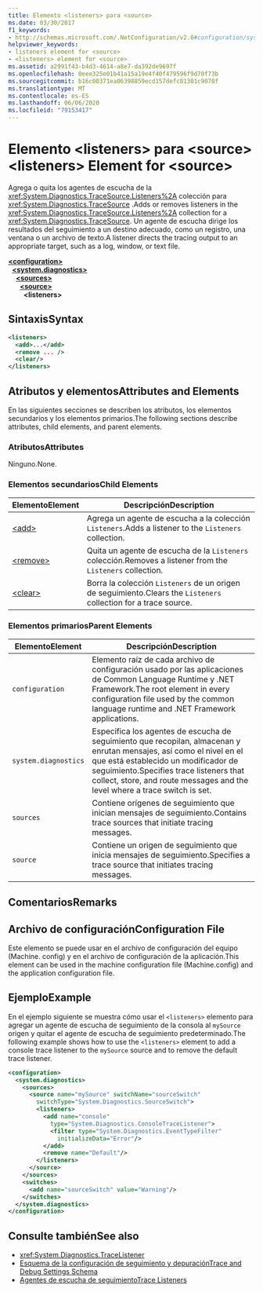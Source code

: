 ```yaml
---
title: Elemento <listeners> para <source>
ms.date: 03/30/2017
f1_keywords:
- http://schemas.microsoft.com/.NetConfiguration/v2.0#configuration/system.diagnostics/sources/source/listeners
helpviewer_keywords:
- listeners element for <source>
- <listeners> element for <source>
ms.assetid: a2991f43-b4d3-4614-a8e7-da392de9697f
ms.openlocfilehash: 0eee325e01b41a15a19e4f40f479596f9d70f73b
ms.sourcegitcommit: b16c00371ea06398859ecd157defc81301c9070f
ms.translationtype: MT
ms.contentlocale: es-ES
ms.lasthandoff: 06/06/2020
ms.locfileid: "79153417"
---
```

# <a name="listeners-element-for-source"></a><span data-ttu-id="79ace-102">Elemento \<listeners> para \<source></span><span class="sxs-lookup"><span data-stu-id="79ace-102">\<listeners> Element for \<source></span></span>
<span data-ttu-id="79ace-103">Agrega o quita los agentes de escucha de la <xref:System.Diagnostics.TraceSource.Listeners%2A> colección para <xref:System.Diagnostics.TraceSource> .</span><span class="sxs-lookup"><span data-stu-id="79ace-103">Adds or removes listeners in the <xref:System.Diagnostics.TraceSource.Listeners%2A> collection for a <xref:System.Diagnostics.TraceSource>.</span></span> <span data-ttu-id="79ace-104">Un agente de escucha dirige los resultados del seguimiento a un destino adecuado, como un registro, una ventana o un archivo de texto.</span><span class="sxs-lookup"><span data-stu-id="79ace-104">A listener directs the tracing output to an appropriate target, such as a log, window, or text file.</span></span>  
  
[**\<configuration>**](../configuration-element.md)  
&nbsp;&nbsp;[**\<system.diagnostics>**](system-diagnostics-element.md)  
&nbsp;&nbsp;&nbsp;&nbsp;[**\<sources>**](sources-element.md)  
&nbsp;&nbsp;&nbsp;&nbsp;&nbsp;&nbsp;[**\<source>**](source-element.md)  
&nbsp;&nbsp;&nbsp;&nbsp;&nbsp;&nbsp;&nbsp;&nbsp;**\<listeners>**  
  
## <a name="syntax"></a><span data-ttu-id="79ace-105">Sintaxis</span><span class="sxs-lookup"><span data-stu-id="79ace-105">Syntax</span></span>  
  
```xml  
<listeners>
  <add>...</add>  
  <remove ... />  
  <clear/>  
</listeners>  
```  
  
## <a name="attributes-and-elements"></a><span data-ttu-id="79ace-106">Atributos y elementos</span><span class="sxs-lookup"><span data-stu-id="79ace-106">Attributes and Elements</span></span>  
 <span data-ttu-id="79ace-107">En las siguientes secciones se describen los atributos, los elementos secundarios y los elementos primarios.</span><span class="sxs-lookup"><span data-stu-id="79ace-107">The following sections describe attributes, child elements, and parent elements.</span></span>  
  
### <a name="attributes"></a><span data-ttu-id="79ace-108">Atributos</span><span class="sxs-lookup"><span data-stu-id="79ace-108">Attributes</span></span>  
 <span data-ttu-id="79ace-109">Ninguno.</span><span class="sxs-lookup"><span data-stu-id="79ace-109">None.</span></span>  
  
### <a name="child-elements"></a><span data-ttu-id="79ace-110">Elementos secundarios</span><span class="sxs-lookup"><span data-stu-id="79ace-110">Child Elements</span></span>  
  
|<span data-ttu-id="79ace-111">Elemento</span><span class="sxs-lookup"><span data-stu-id="79ace-111">Element</span></span>|<span data-ttu-id="79ace-112">Descripción</span><span class="sxs-lookup"><span data-stu-id="79ace-112">Description</span></span>|  
|-------------|-----------------|  
|[\<add>](add-element-for-listeners-for-source.md)|<span data-ttu-id="79ace-113">Agrega un agente de escucha a la colección `Listeners`.</span><span class="sxs-lookup"><span data-stu-id="79ace-113">Adds a listener to the `Listeners` collection.</span></span>|  
|[\<remove>](remove-element-for-listeners-for-source.md)|<span data-ttu-id="79ace-114">Quita un agente de escucha de la `Listeners` colección.</span><span class="sxs-lookup"><span data-stu-id="79ace-114">Removes a listener from the `Listeners` collection.</span></span>|  
|[\<clear>](clear-element-for-listeners-for-source.md)|<span data-ttu-id="79ace-115">Borra la colección `Listeners` de un origen de seguimiento.</span><span class="sxs-lookup"><span data-stu-id="79ace-115">Clears the `Listeners` collection for a trace source.</span></span>|  
  
### <a name="parent-elements"></a><span data-ttu-id="79ace-116">Elementos primarios</span><span class="sxs-lookup"><span data-stu-id="79ace-116">Parent Elements</span></span>  
  
|<span data-ttu-id="79ace-117">Elemento</span><span class="sxs-lookup"><span data-stu-id="79ace-117">Element</span></span>|<span data-ttu-id="79ace-118">Descripción</span><span class="sxs-lookup"><span data-stu-id="79ace-118">Description</span></span>|  
|-------------|-----------------|  
|`configuration`|<span data-ttu-id="79ace-119">Elemento raíz de cada archivo de configuración usado por las aplicaciones de Common Language Runtime y .NET Framework.</span><span class="sxs-lookup"><span data-stu-id="79ace-119">The root element in every configuration file used by the common language runtime and .NET Framework applications.</span></span>|  
|`system.diagnostics`|<span data-ttu-id="79ace-120">Especifica los agentes de escucha de seguimiento que recopilan, almacenan y enrutan mensajes, así como el nivel en el que está establecido un modificador de seguimiento.</span><span class="sxs-lookup"><span data-stu-id="79ace-120">Specifies trace listeners that collect, store, and route messages and the level where a trace switch is set.</span></span>|  
|`sources`|<span data-ttu-id="79ace-121">Contiene orígenes de seguimiento que inician mensajes de seguimiento.</span><span class="sxs-lookup"><span data-stu-id="79ace-121">Contains trace sources that initiate tracing messages.</span></span>|  
|`source`|<span data-ttu-id="79ace-122">Contiene un origen de seguimiento que inicia mensajes de seguimiento.</span><span class="sxs-lookup"><span data-stu-id="79ace-122">Specifies a trace source that initiates tracing messages.</span></span>|  
  
## <a name="remarks"></a><span data-ttu-id="79ace-123">Comentarios</span><span class="sxs-lookup"><span data-stu-id="79ace-123">Remarks</span></span>  
  
## <a name="configuration-file"></a><span data-ttu-id="79ace-124">Archivo de configuración</span><span class="sxs-lookup"><span data-stu-id="79ace-124">Configuration File</span></span>  
 <span data-ttu-id="79ace-125">Este elemento se puede usar en el archivo de configuración del equipo (Machine. config) y en el archivo de configuración de la aplicación.</span><span class="sxs-lookup"><span data-stu-id="79ace-125">This element can be used in the machine configuration file (Machine.config) and the application configuration file.</span></span>  
  
## <a name="example"></a><span data-ttu-id="79ace-126">Ejemplo</span><span class="sxs-lookup"><span data-stu-id="79ace-126">Example</span></span>  
 <span data-ttu-id="79ace-127">En el ejemplo siguiente se muestra cómo usar el `<listeners>` elemento para agregar un agente de escucha de seguimiento de la consola al `mySource` origen y quitar el agente de escucha de seguimiento predeterminado.</span><span class="sxs-lookup"><span data-stu-id="79ace-127">The following example shows how to use the `<listeners>` element to add a console trace listener to the `mySource` source and to remove the default trace listener.</span></span>  
  
```xml  
<configuration>  
  <system.diagnostics>  
    <sources>  
      <source name="mySource" switchName="sourceSwitch"
        switchType="System.Diagnostics.SourceSwitch">  
        <listeners>  
          <add name="console"
            type="System.Diagnostics.ConsoleTraceListener">  
            <filter type="System.Diagnostics.EventTypeFilter"
              initializeData="Error"/>  
          </add>  
          <remove name="Default"/>  
        </listeners>  
      </source>  
    </sources>  
    <switches>  
      <add name="sourceSwitch" value="Warning"/>  
    </switches>  
  </system.diagnostics>  
</configuration>  
```  
  
## <a name="see-also"></a><span data-ttu-id="79ace-128">Consulte también</span><span class="sxs-lookup"><span data-stu-id="79ace-128">See also</span></span>

- <xref:System.Diagnostics.TraceListener>
- [<span data-ttu-id="79ace-129">Esquema de la configuración de seguimiento y depuración</span><span class="sxs-lookup"><span data-stu-id="79ace-129">Trace and Debug Settings Schema</span></span>](index.md)
- [<span data-ttu-id="79ace-130">Agentes de escucha de seguimiento</span><span class="sxs-lookup"><span data-stu-id="79ace-130">Trace Listeners</span></span>](../../../debug-trace-profile/trace-listeners.md)
